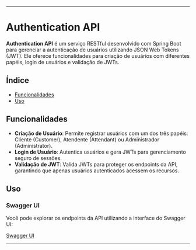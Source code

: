 
---

# Authentication API

**Authentication API** é um serviço RESTful desenvolvido com Spring Boot para gerenciar a autenticação de usuários utilizando JSON Web Tokens (JWT). Ele oferece funcionalidades para criação de usuários com diferentes papéis, login de usuários e validação de JWTs.

## Índice

- [Funcionalidades](#funcionalidades)
- [Uso](#uso)

## Funcionalidades

- **Criação de Usuário**: Permite registrar usuários com um dos três papéis: Cliente (Customer), Atendente (Attendant) ou Administrador (Administrator).
- **Login de Usuário**: Autentica usuários e gera JWTs para gerenciamento seguro de sessões.
- **Validação de JWT**: Valida JWTs para proteger os endpoints da API, garantindo que apenas usuários autenticados acessem os recursos.

## Uso

### Swagger UI

Você pode explorar os endpoints da API utilizando a interface do Swagger UI:

[Swagger UI](https://menu-master-production.up.railway.app/swagger-ui.html)

---
